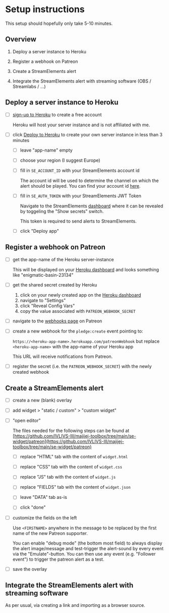 # Setup instructions

This setup should hopefully only take 5-10 minutes.

## Overview

1. Deploy a server instance to Heroku

2. Register a webhook on Patreon

3. Create a StreamElements alert

4. Integrate the StreamElements alert with streaming software (OBS / Streamlabs / …)

## Deploy a server instance to Heroku

- [ ] [sign-up to Heroku](https://signup.heroku.com/) to create a free account
  
  Heroku will host your server instance and is not affiliated with me.

- [ ] click [Deploy to Heroku](https://heroku.com/deploy?template=https://github.com/IVLIVS-III/majijej-toolbox/tree/main) to create your own server instance in less than 3 minutes
  
  - [ ] leave "app-name" empty
  
  - [ ] choose your region (I suggest Europe) 
  
  - [ ] fill in `SE_ACCOUNT_ID` with your StreamElements account id
    
    The account id will be used to determine the channel on which the alert should be played. You can find your account id [here](https://streamelements.com/dashboard/account/channels).
  
  - [ ] fill in `SE_AUTH_TOKEN` with your StreamElements JWT Token
    
    Navigate to the StreamElements [dashboard](https://streamelements.com/dashboard/account/channels) where it can be revealed by toggeling the "Show secrets" switch.
    
    This token is required to send alerts to StreamElements.
  
  - [ ] click "Deploy app"

## Register a webhook on Patreon

- [ ] get the app-name of the Heroku server-instance
  
  This will be displayed on your [Heroku dashboard](https://heroku.com) and looks something like "enigmatic-basin-23134"

- [ ] get the shared secret created by Heroku
  
  1. click on your newly created app on the [Heroku dashboard](https://heroku.com)
  2. navigate to "Settings"
  3. click "Reveal Config Vars"
  4. copy the value associated with `PATREON_WEBHOOK_SECRET`

- [ ] navigate to the [webhooks page](https://www.patreon.com/portal/registration/register-webhooks) on Patreon

- [ ] create a new webhook for the `pledge:create` event pointing to:
  
  `https://<heroku-app-name>.herokuapp.com/patreonWebhook` but replace `<heroku-app-name>` with the app-name of your Heroku app
  
  This URL will receive notifications from Patreon.

- [ ] register the secret (i.e. the `PATREON_WEBHOOK_SECRET`) with the newly created webhook

## Create a StreamElements alert

- [ ] create a new (blank) overlay

- [ ] add widget > "static / custom" > "custom widget"

- [ ] "open editor"
  
  The files needed for the following steps can be found at [https://github.com/IVLIVS-III/majijej-toolbox/tree/main/se-widget/patreon](https://github.com/IVLIVS-III/majijej-toolbox/tree/main/se-widget/patreon)
  
  - [ ] replace "HTML" tab with the content of `widget.html`
  
  - [ ] replace "CSS" tab with the content of `widget.css`
  
  - [ ] replace "JS" tab with the content of `widget.js`
  
  - [ ] replace "FIELDS" tab with the content of `widget.json`
  
  - [ ] leave "DATA" tab as-is
  
  - [ ] click "done"

- [ ] customize the fields on the left
  
  Use `<FIRSTNAME>` anywhere in the message to be replaced by the first name of the new Patreon supporter.
  
  You can enable "debug mode" (the bottom most field) to always display the alert image/message and test-trigger the alert-sound by every event via the "Emulate"-button. You can then use any event (e.g. "Follower event") to trigger the patreon alert as a test.

- [ ] save the overlay

## Integrate the StreamElements alert with streaming software

As per usual, via creating a link and importing as a browser source.

